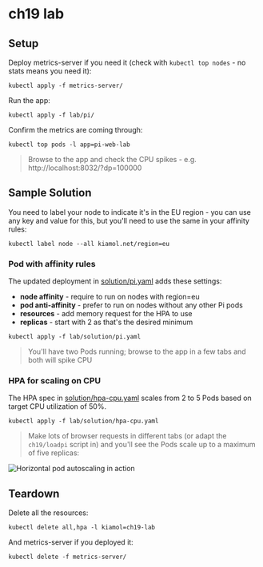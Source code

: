 # ch19 lab

## Setup

Deploy metrics-server if you need it (check with `kubectl top nodes` - no stats means you need it):

```
kubectl apply -f metrics-server/
```

Run the app:

```
kubectl apply -f lab/pi/
```

Confirm the metrics are coming through:

```
kubectl top pods -l app=pi-web-lab
```

> Browse to the app and check the CPU spikes - e.g. http://localhost:8032/?dp=100000

## Sample Solution

You need to label your node to indicate it's in the EU region - you can use any key and value for this, but you'll need to use the same in your affinity rules:

```
kubectl label node --all kiamol.net/region=eu
```

### Pod with affinity rules 

The updated deployment in [solution/pi.yaml](./solution/pi.yaml) adds these settings:

- **node affinity** - require to run on nodes with region=eu
- **pod anti-affinity** - prefer to run on nodes without any other Pi pods
- **resources** - add memory request for the HPA to use
- **replicas** - start with 2 as that's the desired minimum

```
kubectl apply -f lab/solution/pi.yaml
```

> You'll have two Pods running; browse to the app in a few tabs and both will spike CPU

### HPA for scaling on CPU

The HPA spec in [solution/hpa-cpu.yaml](./solution/hpa-cpu.yaml) scales from 2 to 5 Pods based on target CPU utilization of 50%.

```
kubectl apply -f lab/solution/hpa-cpu.yaml
```

> Make lots of browser requests in different tabs (or adapt the `ch19/loadpi` script in) and you'll see the Pods scale up to a maximum of five replicas:

![Horizontal pod autoscaling in action](./solution/hpa.png)


## Teardown

Delete all the resources:

```
kubectl delete all,hpa -l kiamol=ch19-lab
```

And metrics-server if you deployed it:

```
kubectl delete -f metrics-server/
```